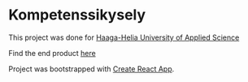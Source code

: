 # Kompetenssikysely

This project was done for [Haaga-Helia University of Applied Science](haaga-helia.fi/en/frontpage)

Find the end product [here](www.kompetenssikysely.fi/)

Project was bootstrapped with [Create React App](https://github.com/facebookincubator/create-react-app).


